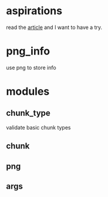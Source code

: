 # aspirations
read the [article](https://picklenerd.github.io/pngme_book/hints/chapter_4_hints.html) and I want to have a try.

# png_info
use  png  to store  info

# modules
## chunk_type
validate basic chunk types

## chunk

## png

## args